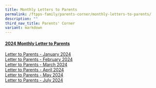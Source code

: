 ```yaml
---
title: Monthly Letters to Parents
permalink: /ftpps-family/parents-corner/monthly-letters-to-parents/
description: ""
third_nav_title: Parents' Corner
variant: markdown
---
```

<h4><u>2024 Monthly Letter to Parents</u></h4>


[Letter to Parents - January 2024](/files/Parents'%20Corner/Letter%20to%20Parents/2024/0124___Letter_to_Parents.pdf)
<br>
[Letter to Parents - February 2024](/files/Parents'%20Corner/Letter%20to%20Parents/2024/0224___Letter_to_Parents__Final_.pdf)
<br>
[Letter to Parents - March 2024](/files/Parents'%20Corner/Letter%20to%20Parents/2024/0324___Letter_to_Parents__Final_.pdf)
<br>
[Letter to Parents - April 2024](/files/Parents'%20Corner/Letter%20to%20Parents/2024/0424__Letter_to_Parents.pdf)
<br>
[Letter to Parents - May 2024](/files/Parents'%20Corner/Letter%20to%20Parents/2024/0524___Letter_to_Parents.pdf)
<br>
[Letter to Parents - July 2024](/files/Parents'%20Corner/Letter%20to%20Parents/2024/0724___Letter_to_Parents.pdf)